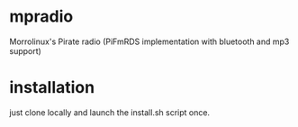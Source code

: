 # mpradio
Morrolinux's Pirate radio (PiFmRDS implementation with bluetooth and mp3 support)

# installation
just clone locally and launch the install.sh script once.
